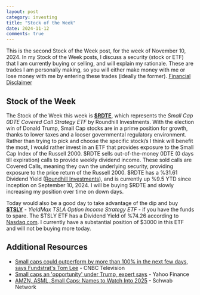 ```yaml
---
layout: post
category: investing
title: "Stock of the Week"
date: 2024-11-12
comments: true
---
```


This is the second Stock of the Week post, for the week of November 10, 2024. In my Stock of the Week posts, I discuss a security (stock or ETF) that I am currently buying or selling, and will explain my rationale. These are trades I am personally making, so you will either make money with me or lose money with me by entering these trades (ideally the former). [Financial Disclaimer](https://fnmckee.com/categories/investing.html)

## Stock of the Week
The Stock of the Week this week is [**$RDTE**](https://www.roundhillinvestments.com/etf/rdte/), which represents the *Small Cap 0DTE Covered Call Strategy ETF* by Roundhill Investments. With the election win of Donald Trump, Small Cap stocks are in a prime position for growth, thanks to lower taxes and a looser governmental regulatory environment. Rather than trying to pick and choose the specific stock/s I think will benefit the most, I would rather invest in an ETF that provides exposure to the Small Cap Index of the Russell 2000. $RDTE sells out-of-the-money 0DTE (0 days till expiration) calls to provide weekly dividend income. These sold calls are Covered Calls, meaning they own the underlying security, providing exposure to the price return of the Russell 2000. $RDTE has a %31.61 Dividend Yield ([Roundhill Investments](https://www.roundhillinvestments.com/etf/rdte/)), and is currently up %9.5 YTD since inception on September 10, 2024. I will be buying $RDTE and slowly increasing my position over time on down days.  

Today would also be a good day to take advantage of the dip and buy [**$TSLY**](https://www.nasdaq.com/market-activity/etf/tsly/dividend-history) - *YieldMax TSLA Option Income Strategy ETF* - if you have the funds to spare. The $TSLY ETF has a Dividend Yield of %74.26 according to [Nasdaq.com](https://www.nasdaq.com/market-activity/etf/tsly/dividend-history). I currently have a substantial position of $3000 in this ETF and will not be buying more today. 

## Additional Resources
- [Small caps could outperform by more than 100% in the next few days, says Fundstrat's Tom Lee](https://www.youtube.com/watch?v=-Q1W8TubiDY) - CNBC Television
- [Small caps an 'opportunity' under Trump, expert says](https://www.youtube.com/watch?v=h0wmKvkFhIg) - Yahoo Finance
- [AMZN, ASML, Small Caps: Names to Watch Into 2025](https://www.youtube.com/watch?v=XHQtcSGMEpQ) - Schwab Network